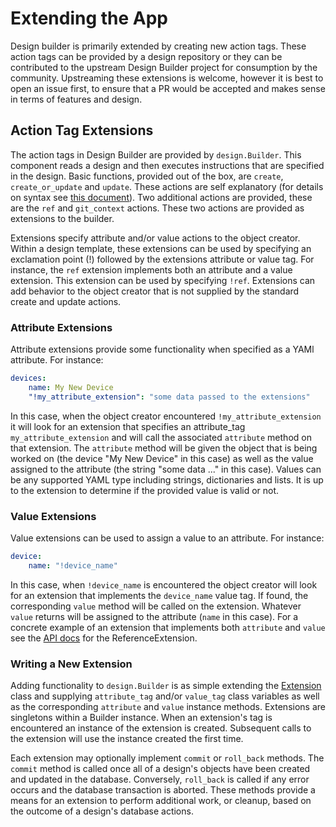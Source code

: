# Extending the App

Design builder is primarily extended by creating new action tags. These action tags can be provided by a design repository or they can be contributed to the upstream Design Builder project for consumption by the community. Upstreaming these extensions is welcome, however it is best to open an issue first, to ensure that a PR would be accepted and makes sense in terms of features and design.

## Action Tag Extensions

The action tags in Design Builder are provided by `design.Builder`. This component reads a design and then executes instructions that are specified in the design. Basic functions, provided out of the box, are
`create`, `create_or_update` and `update`. These actions are self explanatory (for details on syntax see [this document](../user//design_development.md#special-syntax)). Two additional actions are provided, these are the `ref` and `git_context` actions. These two actions are provided as extensions to the builder.

Extensions specify attribute and/or value actions to the object creator. Within a design template, these extensions can be used by specifying an exclamation point (!) followed by the extensions attribute or value tag. For instance, the `ref` extension implements both an attribute and a value extension. This extension can be used by specifying `!ref`. Extensions can add behavior to the object creator that is not supplied by the standard create and update actions.

### Attribute Extensions

Attribute extensions provide some functionality when specified as a YAMl attribute. For instance:

```yaml
devices:
    name: My New Device
    "!my_attribute_extension": "some data passed to the extensions"
```

In this case, when the object creator encountered `!my_attribute_extension` it will look for an extension that specifies an attribute_tag `my_attribute_extension` and will call the associated `attribute` method on that extension. The `attribute` method will be given the object that is being worked on (the device "My New Device" in this case) as well as the value assigned to the attribute (the string "some data ..." in this case). Values can be any supported YAML type including strings, dictionaries and lists. It is up to the extension to determine if the provided value is valid or not.

### Value Extensions

Value extensions can be used to assign a value to an attribute. For instance:

```yaml
device:
    name: "!device_name"
```

In this case, when `!device_name` is encountered the object creator will look for an extension that implements the `device_name` value tag. If found, the corresponding `value` method will be called on the extension. Whatever `value` returns will be assigned to the attribute (`name` in this case). For a concrete example of an extension that implements both `attribute` and `value` see the [API docs](../api/ext.md#design_builder.ext.ReferenceExtension) for the ReferenceExtension.

### Writing a New Extension

Adding functionality to `design.Builder` is as simple extending the [Extension](../api/ext.md#design_builder.ext.Extension) class and supplying `attribute_tag` and/or `value_tag` class variables as well as the corresponding `attribute` and `value` instance methods. Extensions are singletons within a Builder instance. When an extension's tag is encountered an instance of the extension is created. Subsequent calls to the extension will use the instance created the first time.

Each extension may optionally implement `commit` or `roll_back` methods. The `commit` method is called once all of a design's objects have been created and updated in the database. Conversely, `roll_back` is called if any error occurs and the database transaction is aborted. These methods provide a means for an extension to perform additional work, or cleanup, based on the outcome of a design's database actions.
